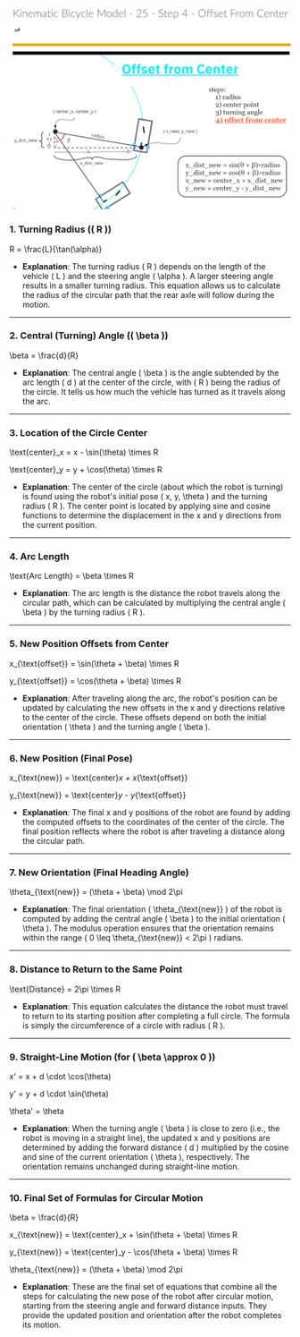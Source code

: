 ![](https://github.com/EbramTawfik/Notes/blob/main/AI4R/4-KinematicBicycleModel/Images/1.png)

### 1. **Turning Radius (\( R \))**

R = \frac{L}{\tan(\alpha)}


- **Explanation**: The turning radius \( R \) depends on the length of the vehicle \( L \) and the steering angle \( \alpha \). A larger steering angle results in a smaller turning radius. This equation allows us to calculate the radius of the circular path that the rear axle will follow during the motion.

---

### 2. **Central (Turning) Angle (\( \beta \))**


\beta = \frac{d}{R}


- **Explanation**: The central angle \( \beta \) is the angle subtended by the arc length \( d \) at the center of the circle, with \( R \) being the radius of the circle. It tells us how much the vehicle has turned as it travels along the arc.

---

### 3. **Location of the Circle Center**


\text{center}_x = x - \sin(\theta) \times R


\text{center}_y = y + \cos(\theta) \times R


- **Explanation**: The center of the circle (about which the robot is turning) is found using the robot's initial pose \( x, y, \theta \) and the turning radius \( R \). The center point is located by applying sine and cosine functions to determine the displacement in the x and y directions from the current position.

---

### 4. **Arc Length**


\text{Arc Length} = \beta \times R


- **Explanation**: The arc length is the distance the robot travels along the circular path, which can be calculated by multiplying the central angle \( \beta \) by the turning radius \( R \).

---

### 5. **New Position Offsets from Center**


x_{\text{offset}} = \sin(\theta + \beta) \times R


y_{\text{offset}} = \cos(\theta + \beta) \times R


- **Explanation**: After traveling along the arc, the robot's position can be updated by calculating the new offsets in the x and y directions relative to the center of the circle. These offsets depend on both the initial orientation \( \theta \) and the turning angle \( \beta \).

---

### 6. **New Position (Final Pose)**


x_{\text{new}} = \text{center}_x + x_{\text{offset}}


y_{\text{new}} = \text{center}_y - y_{\text{offset}}


- **Explanation**: The final x and y positions of the robot are found by adding the computed offsets to the coordinates of the center of the circle. The final position reflects where the robot is after traveling a distance along the circular path.

---

### 7. **New Orientation (Final Heading Angle)**


\theta_{\text{new}} = (\theta + \beta) \mod 2\pi


- **Explanation**: The final orientation \( \theta_{\text{new}} \) of the robot is computed by adding the central angle \( \beta \) to the initial orientation \( \theta \). The modulus operation ensures that the orientation remains within the range \( 0 \leq \theta_{\text{new}} < 2\pi \) radians.

---

### 8. **Distance to Return to the Same Point**


\text{Distance} = 2\pi \times R


- **Explanation**: This equation calculates the distance the robot must travel to return to its starting position after completing a full circle. The formula is simply the circumference of a circle with radius \( R \).

---

### 9. **Straight-Line Motion (for \( \beta \approx 0 \))**


x' = x + d \cdot \cos(\theta)


y' = y + d \cdot \sin(\theta)


\theta' = \theta


- **Explanation**: When the turning angle \( \beta \) is close to zero (i.e., the robot is moving in a straight line), the updated x and y positions are determined by adding the forward distance \( d \) multiplied by the cosine and sine of the current orientation \( \theta \), respectively. The orientation remains unchanged during straight-line motion.

---

### 10. **Final Set of Formulas for Circular Motion**


\beta = \frac{d}{R}


x_{\text{new}} = \text{center}_x + \sin(\theta + \beta) \times R


y_{\text{new}} = \text{center}_y - \cos(\theta + \beta) \times R


\theta_{\text{new}} = (\theta + \beta) \mod 2\pi


- **Explanation**: These are the final set of equations that combine all the steps for calculating the new pose of the robot after circular motion, starting from the steering angle and forward distance inputs. They provide the updated position and orientation after the robot completes its motion.
